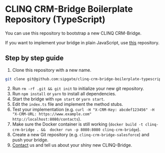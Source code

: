 # CLINQ CRM-Bridge Boilerplate Repository (TypeScript)

You can use this repository to bootstrap a new CLINQ CRM-Bridge.

If you want to implement your bridge in plain JavaScript, use [this](https://github.com/sipgate/clinq-crm-bridge-boilerplate) repository.

## Step by step guide

1. Clone this repository with a new name.
```bash
git clone git@github.com:sipgate/clinq-crm-bridge-boilerplate-typescript.git clinq-crm-bridge-mycrm
```
2. Run `rm -rf .git && git init` to initialize your new git repository.
3. Run `npm install` or `yarn` to install all dependencies.
4. Start the bridge with `npm start` or `yarn start`.
5. Edit the `index.ts` file and implement the method stubs.
6. Test your implementation (e.g. `curl -H "X-CRM-Key: abcdef123456" -H "X-CRM-URL: https://www.example.com" http://localhost:8080/contacts`).
7. Make sure the Docker container is still working (`docker build -t clinq-crm-bridge . &&  docker run -p 8080:8080 clinq-crm-bridge`).
8. Create a new Git repository (e.g. `clinq-crm-bridge-salesforce`) and push your bridge.
9. [Contact](mailto:hello@clinq.com) us and tell us about your shiny new CLINQ-Bridge.
